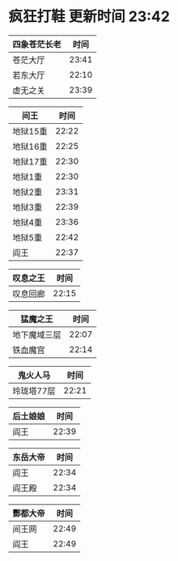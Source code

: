 # 疯狂打鞋 更新时间 23:42

| 四象苍茫长老   | 时间    |
|--------|-------|
| 苍茫大厅 | 23:41 |
| 若东大厅 | 22:10 |
| 虚无之关 | 23:39 |

| 间王   | 时间    |
|--------|-------|
| 地狱15重 | 22:22 |
| 地狱16重 | 22:25 |
| 地狱17重 | 22:30 |
| 地狱1重 | 22:30 |
| 地狱2重 | 23:31 |
| 地狱3重 | 22:39 |
| 地狱4重 | 23:36 |
| 地狱5重 | 22:42 |
| 阎王 | 22:37 |

| 叹息之王   | 时间    |
|--------|-------|
| 叹息回廊 | 22:15 |

| 猛魔之王   | 时间    |
|--------|-------|
| 地下魔域三层 | 22:07 |
| 铁血魔宫 | 22:14 |

| 鬼火人马   | 时间    |
|--------|-------|
| 玲珑塔77层 | 22:21 |

| 后土娘娘   | 时间    |
|--------|-------|
| 阎王 | 22:39 |

| 东岳大帝   | 时间    |
|--------|-------|
| 阎王 | 22:34 |
| 阎王殿 | 22:34 |

| 酆都大帝   | 时间    |
|--------|-------|
| 间王网 | 22:49 |
| 阎王 | 22:49 |